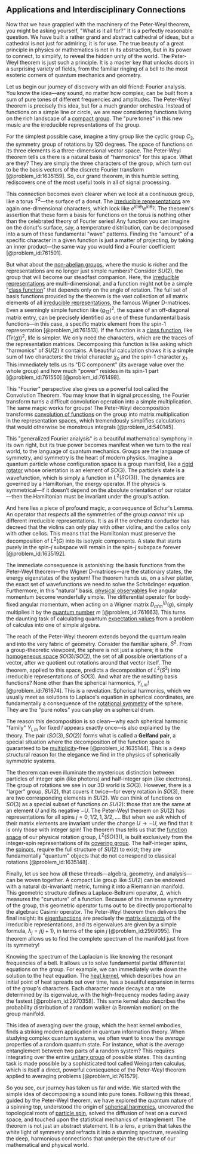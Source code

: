 ## Applications and Interdisciplinary Connections

Now that we have grappled with the machinery of the Peter-Weyl theorem, you might be asking yourself, "What is it all for?" It is a perfectly reasonable question. We have built a rather grand and abstract cathedral of ideas, but a cathedral is not just for admiring; it is for use. The true beauty of a great principle in physics or mathematics is not in its abstraction, but in its power to connect, to simplify, to reveal the hidden unity of the world. The Peter-Weyl theorem is just such a principle. It is a master key that unlocks doors in a surprising variety of fields, from the familiar ringing of a bell to the most esoteric corners of quantum mechanics and geometry.

Let us begin our journey of discovery with an old friend: Fourier analysis. You know the idea—any sound, no matter how complex, can be built from a sum of pure tones of different frequencies and amplitudes. The Peter-Weyl theorem is precisely this idea, but for a much grander orchestra. Instead of functions on a simple line or circle, we are now considering functions living on the rich landscape of a [compact group](@article_id:196306). The "pure tones" in this new music are the irreducible representations of the group.

For the simplest possible case, imagine a tiny group like the cyclic group $C_3$, the symmetry group of rotations by 120 degrees. The space of functions on its three elements is a three-dimensional vector space. The Peter-Weyl theorem tells us there is a natural basis of "harmonics" for this space. What are they? They are simply the three characters of the group, which turn out to be the basis vectors of the discrete Fourier transform [@problem_id:1635159]. So, our grand theorem, in this humble setting, rediscovers one of the most useful tools in all of signal processing.

This connection becomes even clearer when we look at a continuous group, like a torus $T^2$—the surface of a donut. The [irreducible representations](@article_id:137690) are again one-dimensional characters, which look like $e^{im\theta_1}e^{in\theta_2}$. The theorem's assertion that these form a basis for functions on the torus is nothing other than the celebrated theory of Fourier series! Any function you can imagine on the donut's surface, say, a temperature distribution, can be decomposed into a sum of these fundamental "wave" patterns. Finding the "amount" of a specific character in a given function is just a matter of projecting, by taking an inner product—the same way you would find a Fourier coefficient [@problem_id:761501].

But what about the [non-abelian groups](@article_id:144717), where the music is richer and the representations are no longer just simple numbers? Consider $SU(2)$, the group that will become our steadfast companion. Here, the [irreducible representations](@article_id:137690) are multi-dimensional, and a function might not be a simple "[class function](@article_id:146476)" that depends only on the angle of rotation. The full set of basis functions provided by the theorem is the vast collection of all matrix elements of all [irreducible representations](@article_id:137690), the famous Wigner D-matrices. Even a seemingly simple function like $(g_{12})^2$, the square of an off-diagonal matrix entry, can be precisely identified as one of these fundamental basis functions—in this case, a specific matrix element from the spin-1 representation [@problem_id:761513]. If the function *is* a [class function](@article_id:146476), like $(\mathrm{Tr}(g))^2$, life is simpler. We only need the characters, which are the traces of the representation matrices. Decomposing this function is like asking which "harmonics" of $SU(2)$ it contains. A beautiful calculation shows it is a simple sum of two characters: the trivial character $\chi_0$ and the spin-1 character $\chi_1$. This immediately tells us its "DC component" (its average value over the whole group) and how much "power" resides in its spin-1 part [@problem_id:761550] [@problem_id:761498].

This "Fourier" perspective also gives us a powerful tool called the Convolution Theorem. You may know that in signal processing, the Fourier transform turns a difficult convolution operation into a simple multiplication. The same magic works for groups! The Peter-Weyl decomposition transforms [convolution of functions](@article_id:185561) on the group into matrix multiplication in the representation spaces, which tremendously simplifies calculations that would otherwise be monstrous integrals [@problem_id:540145].

This "generalized Fourier analysis" is a beautiful mathematical symphony in its own right, but its true power becomes manifest when we turn to the real world, to the language of quantum mechanics. Groups are the language of symmetry, and symmetry is the heart of modern physics. Imagine a quantum particle whose configuration space is a group manifold, like a [rigid rotator](@article_id:187939) whose orientation is an element of $SO(3)$. The particle’s state is a wavefunction, which is simply a function in $L^2(SO(3))$. The dynamics are governed by a Hamiltonian, the energy operator. If the physics is symmetrical—if it doesn’t depend on the absolute orientation of our rotator—then the Hamiltonian must be invariant under the group's action.

And here lies a piece of profound magic, a consequence of Schur's Lemma. An operator that respects all the symmetries of the group *cannot* mix up different irreducible representations. It is as if the orchestra conductor has decreed that the violins can only play with other violins, and the cellos only with other cellos. This means that the Hamiltonian must preserve the decomposition of $L^2(G)$ into its isotypic components. A state that starts purely in the spin-$j$ subspace will remain in the spin-$j$ subspace forever [@problem_id:1635192].

The immediate consequence is astonishing: the basis functions from the Peter-Weyl theorem—the Wigner D-matrices—are the stationary states, the energy eigenstates of the system! The theorem hands us, on a silver platter, the exact set of wavefunctions we need to solve the Schrödinger equation. Furthermore, in this "natural" basis, [physical observables](@article_id:154198) like angular momentum become wonderfully simple. The differential operator for body-fixed angular momentum, when acting on a Wigner matrix $D^{(j)}_{m'm}(g)$, simply multiplies it by the [quantum number](@article_id:148035) $m$ [@problem_id:761663]. This turns the daunting task of calculating quantum [expectation values](@article_id:152714) from a problem of calculus into one of simple algebra.

The reach of the Peter-Weyl theorem extends beyond the quantum realm and into the very fabric of geometry. Consider the familiar sphere, $S^2$. From a group-theoretic viewpoint, the sphere is not just a sphere; it is the [homogeneous space](@article_id:159142) $SO(3)/SO(2)$, the set of all possible orientations of a vector, after we quotient out rotations around that vector itself. The theorem, applied to this space, predicts a decomposition of $L^2(S^2)$ into irreducible representations of $SO(3)$. And what are the resulting basis functions? None other than the spherical harmonics, $Y_{l,m}$! [@problem_id:761674]. This is a revelation. Spherical harmonics, which we usually meet as solutions to Laplace's equation in spherical coordinates, are fundamentally a consequence of the [rotational symmetry](@article_id:136583) of the sphere. They are the "pure notes" you can play on a spherical drum.

The reason this decomposition is so clean—why each spherical harmonic "family" $Y_{l,m}$ for fixed $l$ appears exactly once—is also explained by the theory. The pair $(SO(3), SO(2))$ forms what is called a **Gelfand pair**, a special situation where the decomposition of the function space is guaranteed to be [multiplicity](@article_id:135972)-free [@problem_id:1635144]. This is a deep structural reason for the elegance we find in the physics of spherically symmetric systems.

The theorem can even illuminate the mysterious distinction between particles of integer spin (like photons) and half-integer spin (like electrons). The group of rotations we see in our 3D world is $SO(3)$. However, there is a "larger" group, $SU(2)$, that covers it twice—for every rotation in $SO(3)$, there are two corresponding elements in $SU(2)$. We can think of functions on $SO(3)$ as a special subset of functions on $SU(2)$: those that are the same at an element $U$ and its negative $-U$. The Peter-Weyl theorem on $SU(2)$ has representations for all spins $j = 0, 1/2, 1, 3/2, \dots$. But when we ask which of their matrix elements are invariant under the change $U \to -U$, we find that it is only those with integer spin! The theorem thus tells us that the [function space](@article_id:136396) of our physical rotation group, $L^2(SO(3))$, is built exclusively from the integer-spin representations of its [covering group](@article_id:161077). The half-integer spins, the [spinors](@article_id:157560), require the full structure of $SU(2)$ to exist; they are fundamentally "quantum" objects that do not correspond to classical rotations [@problem_id:1635148].

Finally, let us see how all these threads—algebra, geometry, and analysis—can be woven together. A compact Lie group like $SU(2)$ can be endowed with a natural (bi-invariant) metric, turning it into a Riemannian manifold. This geometric structure defines a Laplace-Beltrami operator, $\Delta$, which measures the "curvature" of a function. Because of the immense symmetry of the group, this geometric operator turns out to be directly proportional to the algebraic Casimir operator. The Peter-Weyl theorem then delivers the final insight: its [eigenfunctions](@article_id:154211) are precisely the [matrix elements](@article_id:186011) of the irreducible representations, and its eigenvalues are given by a simple formula, $\lambda_j = j(j+1)$, in terms of the spin $j$ [@problem_id:2969095]. The theorem allows us to find the complete spectrum of the manifold just from its symmetry!

Knowing the spectrum of the Laplacian is like knowing the resonant frequencies of a bell. It allows us to solve fundamental partial differential equations on the group. For example, we can immediately write down the solution to the heat equation. The [heat kernel](@article_id:171547), which describes how an initial point of heat spreads out over time, has a beautiful expansion in terms of the group's characters. Each character mode decays at a rate determined by its eigenvalue, with the high-frequency modes fading away the fastest [@problem_id:2970358]. This same kernel also describes the probability distribution of a random walker (a Brownian motion) on the group manifold.

This idea of averaging over the group, which the heat kernel embodies, finds a striking modern application in quantum information theory. When studying complex quantum systems, we often want to know the *average* properties of a random quantum state. For instance, what is the average entanglement between two parts of a random system? This requires integrating over the entire [unitary group](@article_id:138108) of possible states. This daunting task is made possible by a sophisticated tool called Weingarten calculus, which is itself a direct, powerful consequence of the Peter-Weyl theorem applied to averaging problems [@problem_id:761579].

So you see, our journey has taken us far and wide. We started with the simple idea of decomposing a sound into pure tones. Following this thread, guided by the Peter-Weyl theorem, we have explored the quantum nature of a spinning top, understood the origin of [spherical harmonics](@article_id:155930), uncovered the topological roots of [particle spin](@article_id:142416), solved the diffusion of heat on a curved space, and touched upon the statistical mechanics of entanglement. The theorem is not just an abstract statement. It is a lens, a prism that takes the white light of symmetry and refracts it into a stunning spectrum, revealing the deep, harmonious connections that underpin the structure of our mathematical and physical world.